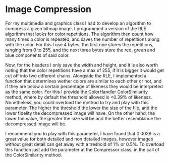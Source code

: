 # Image Compression

For my multimedia and graphics class I had to develop an algorithm to compress a given bitmap image. I programmed a version of the RLE
algorithm that looks for color repetitions. The algorithm then count how many times a color is repeated, and saves the number of repetitions
along with the color. For this I use 4 bytes, the first one stores the repetitions, ranging from 0 to 255, and the next three bytes store
the red, green and blue components of said color.

Now, for the headers I only save the width and height, and it is also worth noting that the color repetitions have a max of 255, if it is 
bigger it would get cut off into two different chains. Alongside the RLE, I implemented a function that determines wether colors are similar
to each other or not, and if they are below a certain percentage of likeness they would be interpreted as the same color. For this I provide
the ColorHandler ColorSimilarity method, where by default the threshold allowed is <0.39% of likeness. Nonetheless, you could overload the method
to try and play with this parameter. The higher the threshold the lower the size of the file, and the lower fidelity the decompressed image will
have. On the other hand, the lower the value, the greater the size will be and the better resemblance the decompressed image will be.

I recommend you to play with this parameter, I have found that 0.0039 is a great value for both detailed and non detailed images, however images
without great detail can get away with a treshold of 1% or 0.5%. To overload this function just add the parameter at the Compressor class, in the 
call of the ColorSimilarity method.
